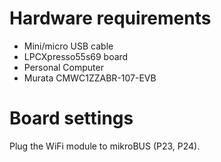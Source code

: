 Hardware requirements
=====================
- Mini/micro USB cable
- LPCXpresso55s69 board
- Personal Computer
- Murata CMWC1ZZABR-107-EVB

Board settings
============
Plug the WiFi module to mikroBUS (P23, P24).
